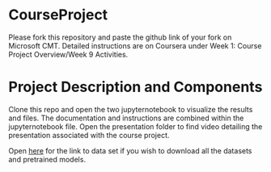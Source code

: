 # CourseProject

Please fork this repository and paste the github link of your fork on Microsoft CMT. Detailed instructions are on Coursera under Week 1: Course Project Overview/Week 9 Activities.

# Project Description and Components

Clone this repo and open the two jupyternotebook to visualize the results and files. The documentation and instructions are combined within the jupyternotebook file. Open the presentation folder to find video detailing the presentation associated with the course project.

Open [here](https://drive.google.com/drive/folders/1t7WcptSE-kH04-zqK13E8FkXGcu8QSKg) for the link to data set if you wish to download all the datasets and pretrained models.